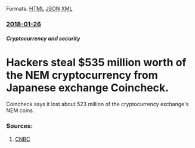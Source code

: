 
Formats: [HTML](/news/2018/01/26/hackers-steal-535-million-worth-of-the-nem-cryptocurrency-from-japanese-exchange-coincheck.html)  [JSON](/news/2018/01/26/hackers-steal-535-million-worth-of-the-nem-cryptocurrency-from-japanese-exchange-coincheck.json)  [XML](/news/2018/01/26/hackers-steal-535-million-worth-of-the-nem-cryptocurrency-from-japanese-exchange-coincheck.xml)  

### [2018-01-26](/news/2018/01/26/index.md)

##### Cryptocurrency and security
# Hackers steal $535 million worth of the NEM cryptocurrency from Japanese exchange Coincheck. 

Coincheck says it lost about 523 million of the cryptocurrency exchange&#039;s NEM coins.


### Sources:

1. [CNBC](https://www.cnbc.com/2018/01/26/japanese-cryptocurrency-exchange-loses-more-than-500-million-to-hackers.html)
